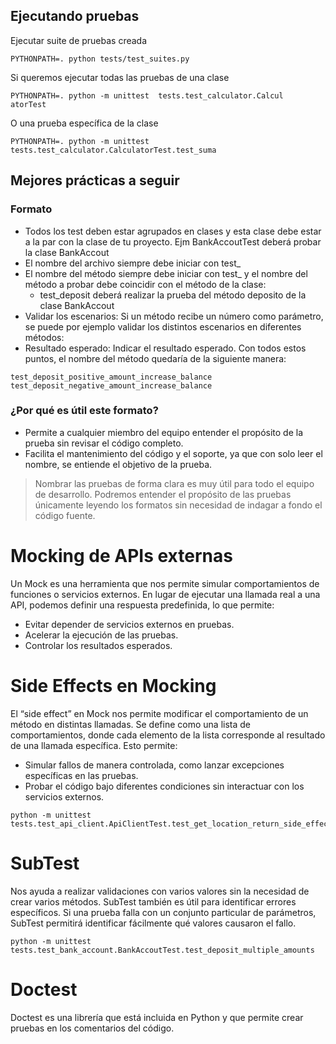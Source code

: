 ## Ejecutando pruebas
Ejecutar suite de pruebas creada
```
PYTHONPATH=. python tests/test_suites.py
```

Si queremos ejecutar todas las pruebas de una clase
```
PYTHONPATH=. python -m unittest  tests.test_calculator.Calcul
atorTest
```
O una prueba específica de la clase
```
PYTHONPATH=. python -m unittest  tests.test_calculator.CalculatorTest.test_suma
```

## Mejores prácticas a seguir
### Formato
- Todos los test deben estar agrupados en clases y esta clase debe estar a la par con la clase de tu proyecto. Ejm BankAccoutTest deberá probar la clase BankAccout
- El nombre del archivo siempre debe iniciar con test_
- El nombre del método siempre debe iniciar con test_ y el nombre del método a probar debe coincidir con el método de la clase:
    - test_deposit deberá realizar la prueba del método deposito de la clase BankAccout
- Validar los escenarios: Si un método recibe un número como parámetro, se puede por ejemplo validar los distintos escenarios en diferentes métodos:
- Resultado esperado: Indicar el resultado esperado. Con todos estos puntos, el nombre del método quedaría de la siguiente manera:
```
test_deposit_positive_amount_increase_balance
test_deposit_negative_amount_increase_balance
``` 
### ¿Por qué es útil este formato?
- Permite a cualquier miembro del equipo entender el propósito de la prueba sin revisar el código completo.
- Facilita el mantenimiento del código y el soporte, ya que con solo leer el nombre, se entiende el objetivo de la prueba.
>Nombrar las pruebas de forma clara es muy útil para todo el equipo de desarrollo. Podremos entender el propósito de las pruebas únicamente leyendo los formatos sin necesidad de indagar a fondo el código fuente.


# Mocking de APIs externas
Un Mock es una herramienta que nos permite simular comportamientos de funciones o servicios externos. En lugar de ejecutar una llamada real a una API, podemos definir una respuesta predefinida, lo que permite:

- Evitar depender de servicios externos en pruebas.
- Acelerar la ejecución de las pruebas.
- Controlar los resultados esperados.

# Side Effects en Mocking
El “side effect” en Mock nos permite modificar el comportamiento de un método en distintas llamadas. Se define como una lista de comportamientos, donde cada elemento de la lista corresponde al resultado de una llamada específica. Esto permite:

- Simular fallos de manera controlada, como lanzar excepciones específicas en las pruebas.
- Probar el código bajo diferentes condiciones sin interactuar con los servicios externos.

```
python -m unittest tests.test_api_client.ApiClientTest.test_get_location_return_side_effect
```

# SubTest
Nos ayuda a realizar validaciones con varios valores sin la necesidad de crear varios métodos. SubTest también es útil para identificar errores específicos. Si una prueba falla con un conjunto particular de parámetros, SubTest permitirá identificar fácilmente qué valores causaron el fallo. 

```
python -m unittest tests.test_bank_account.BankAccoutTest.test_deposit_multiple_amounts
```

# Doctest

Doctest es una librería que está incluida en Python y que permite crear pruebas en los comentarios del código.